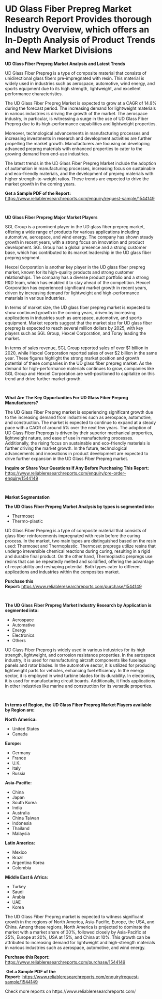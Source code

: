 <p><h1>UD Glass Fiber Prepreg Market Research Report Provides thorough Industry Overview, which offers an In-Depth Analysis of Product Trends and New Market Divisions</h1></p><p><strong>UD Glass Fiber Prepreg Market Analysis and Latest Trends</strong></p>
<p><p>UD Glass Fiber Prepreg is a type of composite material that consists of unidirectional glass fibers pre-impregnated with resin. This material is widely used in industries such as aerospace, automotive, wind energy, and sports equipment due to its high strength, lightweight, and excellent performance characteristics.</p><p>The UD Glass Fiber Prepreg Market is expected to grow at a CAGR of 14.6% during the forecast period. The increasing demand for lightweight materials in various industries is driving the growth of the market. The aerospace industry, in particular, is witnessing a surge in the use of UD Glass Fiber Prepreg due to its high-performance capabilities and lightweight properties.</p><p>Moreover, technological advancements in manufacturing processes and increasing investments in research and development activities are further propelling the market growth. Manufacturers are focusing on developing advanced prepreg materials with enhanced properties to cater to the growing demand from end-use industries.</p><p>The latest trends in the UD Glass Fiber Prepreg Market include the adoption of automation in manufacturing processes, increasing focus on sustainable and eco-friendly materials, and the development of prepreg materials with higher strength-to-weight ratios. These trends are expected to drive the market growth in the coming years.</p></p>
<p><strong>Get a Sample PDF of the Report:&nbsp;</strong> <a href="https://www.reliableresearchreports.com/enquiry/request-sample/1544149">https://www.reliableresearchreports.com/enquiry/request-sample/1544149</a></p>
<p>&nbsp;</p>
<p><strong>UD Glass Fiber Prepreg Major Market Players</strong></p>
<p><p>SGL Group is a prominent player in the UD glass fiber prepreg market, offering a wide range of products for various applications including automotive, aerospace, and wind energy. The company has shown steady growth in recent years, with a strong focus on innovation and product development. SGL Group has a global presence and a strong customer base, which has contributed to its market leadership in the UD glass fiber prepreg segment.</p><p>Hexcel Corporation is another key player in the UD glass fiber prepreg market, known for its high-quality products and strong customer relationships. The company has a diverse product portfolio and a strong R&D team, which has enabled it to stay ahead of the competition. Hexcel Corporation has experienced significant market growth in recent years, driven by increasing demand for lightweight and high-performance materials in various industries.</p><p>In terms of market size, the UD glass fiber prepreg market is expected to show continued growth in the coming years, driven by increasing applications in industries such as aerospace, automotive, and sports equipment. Market reports suggest that the market size for UD glass fiber prepreg is expected to reach several million dollars by 2025, with key players such as SGL Group, Hexcel Corporation, and Toray leading the market.</p><p>In terms of sales revenue, SGL Group reported sales of over $1 billion in 2020, while Hexcel Corporation reported sales of over $2 billion in the same year. These figures highlight the strong market position and growth potential of these companies in the UD glass fiber prepreg market. As the demand for high-performance materials continues to grow, companies like SGL Group and Hexcel Corporation are well-positioned to capitalize on this trend and drive further market growth.</p></p>
<p>&nbsp;</p>
<p><strong>What Are The Key Opportunities For UD Glass Fiber Prepreg Manufacturers?</strong></p>
<p><p>The UD Glass Fiber Prepreg market is experiencing significant growth due to the increasing demand from industries such as aerospace, automotive, and construction. The market is expected to continue to expand at a steady pace with a CAGR of around 5% over the next few years. The adoption of UD Glass Fiber Prepregs is driven by their superior mechanical properties, lightweight nature, and ease of use in manufacturing processes. Additionally, the rising focus on sustainable and eco-friendly materials is further driving the market growth. In the future, technological advancements and innovations in product development are expected to drive further expansion in the UD Glass Fiber Prepreg market.</p></p>
<p><strong>Inquire or Share Your Questions If Any Before Purchasing This Report:</strong> <a href="https://www.reliableresearchreports.com/enquiry/pre-order-enquiry/1544149">https://www.reliableresearchreports.com/enquiry/pre-order-enquiry/1544149</a></p>
<p>&nbsp;</p>
<p><strong>Market Segmentation</strong></p>
<p><strong>The UD Glass Fiber Prepreg Market Analysis by types is segmented into:</strong></p>
<p><ul><li>Thermoset</li><li>Thermo-plastic</li></ul></p>
<p><p>UD Glass Fiber Prepreg is a type of composite material that consists of glass fiber reinforcements impregnated with resin before the curing process. In the market, two main types are distinguished based on the resin used: Thermoset and Thermoplastic. Thermoset prepregs utilize resins that undergo irreversible chemical reactions during curing, resulting in a rigid and durable final product. On the other hand, Thermoplastic prepregs use resins that can be repeatedly melted and solidified, offering the advantage of recyclability and reshaping potential. Both types cater to different applications and industries within the composites market.</p></p>
<p><strong>Purchase this Report:&nbsp;</strong><a href="https://www.reliableresearchreports.com/purchase/1544149">https://www.reliableresearchreports.com/purchase/1544149</a></p>
<p>&nbsp;</p>
<p><strong>The UD Glass Fiber Prepreg Market Industry Research by Application is segmented into:</strong></p>
<p><ul><li>Aerospace</li><li>Automative</li><li>Energy</li><li>Electronics</li><li>Others</li></ul></p>
<p><p>UD Glass Fiber Prepreg is widely used in various industries for its high strength, lightweight, and corrosion resistance properties. In the aerospace industry, it is used for manufacturing aircraft components like fuselage panels and rotor blades. In the automotive sector, it is utilized for producing lightweight parts for vehicles, enhancing fuel efficiency. In the energy sector, it is employed in wind turbine blades for its durability. In electronics, it is used for manufacturing circuit boards. Additionally, it finds applications in other industries like marine and construction for its versatile properties.</p></p>
<p>&nbsp;</p>
<p><strong>In terms of Region, the UD Glass Fiber Prepreg Market Players available by Region are:</strong></p>
<p>
    <p> <strong> North America: </strong>
        <ul>
            <li>United States</li>
            <li>Canada</li>
        </ul>
        </p> 
    <p> <strong> Europe: </strong>
        <ul>
            <li>Germany</li>
            <li>France</li>
            <li>U.K.</li>
            <li>Italy</li>
            <li>Russia</li>
        </ul>
        </p> 
    <p> <strong> Asia-Pacific: </strong>
        <ul>
            <li>China</li>
            <li>Japan</li>
            <li>South Korea</li>
            <li>India</li>
            <li>Australia</li>
            <li>China Taiwan</li>
            <li>Indonesia</li>
            <li>Thailand</li>
            <li>Malaysia</li>
        </ul>
        </p> 
    <p> <strong> Latin America: </strong>
        <ul>
            <li>Mexico</li>
            <li>Brazil</li>
            <li>Argentina Korea</li>
            <li>Colombia</li>
        </ul>
        </p> 
    <p> <strong> Middle East & Africa: </strong>
        <ul>
            <li>Turkey</li>
            <li>Saudi</li>
            <li>Arabia</li>
            <li>UAE</li>
            <li>Korea</li>
        </ul>
    </p>
    </p>
<p><p>The UD Glass Fiber Prepreg market is expected to witness significant growth in the regions of North America, Asia-Pacific, Europe, the USA, and China. Among these regions, North America is projected to dominate the market with a market share of 30%, followed closely by Asia-Pacific at 25%, Europe at 20%, USA at 15%, and China at 10%. This growth can be attributed to increasing demand for lightweight and high-strength materials in various industries such as aerospace, automotive, and wind energy.</p></p>
<p><strong>Purchase this Report: </strong><a href="https://www.reliableresearchreports.com/purchase/1544149">https://www.reliableresearchreports.com/purchase/1544149</a></p>
<p>&nbsp;<strong>Get a Sample PDF of the Report:&nbsp;&nbsp;</strong><a href="https://www.reliableresearchreports.com/enquiry/request-sample/1544149">https://www.reliableresearchreports.com/enquiry/request-sample/1544149</a></p>
<p><strong></strong></p>
<p>Check more reports on https://www.reliableresearchreports.com/</p>